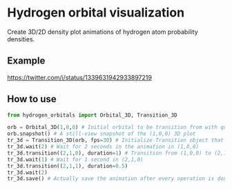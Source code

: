 # Hydrogen orbital visualization
Create 3D/2D density plot animations of hydrogen atom probability densities.
## Example
https://twitter.com/i/status/1339631942933897219

## How to use
```python
from hydrogen_orbitals import Orbital_3D, Transition_3D

orb = Orbital_3D(1,0,0) # Initial orbital to be transition from with quantum numbers n,l,m=1,0,0
orb.snapshot() # A still-view snapshot of the (1,0,0) 3D plot
tr_3d = Transition_3D(orb, fps=30) # Initialize Transition object that handles the animation from state to state.
tr_3d.wait(2) # Wait for 2 seconds in the animation in (1,0,0)
tr_3d.transition((2,1,0), duration=1) # Transition from (1,0,0) to (2,1,0) in the duration of 1 second
tr_3d.wait(1) # Wait for 1 second in (2,1,0)
tr_3d.transition((2,1,1), duration=0.5)
tr_3d.wait(2)
tr_3d.save() # Actually save the animation after every operation is done
```
